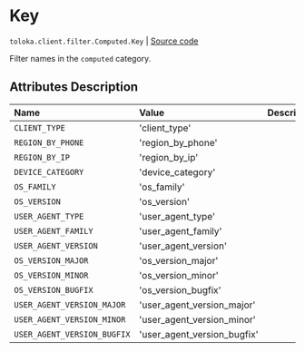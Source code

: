 # Key
`toloka.client.filter.Computed.Key` | [Source code](https://github.com/Toloka/toloka-kit/blob/v1.0.2/src/client/filter.py#L203)

Filter names in the `computed` category.

## Attributes Description

| Name | Value | Description |
| :------| :-----------| :----------| 
`CLIENT_TYPE`|'client_type'|
`REGION_BY_PHONE`|'region_by_phone'|
`REGION_BY_IP`|'region_by_ip'|
`DEVICE_CATEGORY`|'device_category'|
`OS_FAMILY`|'os_family'|
`OS_VERSION`|'os_version'|
`USER_AGENT_TYPE`|'user_agent_type'|
`USER_AGENT_FAMILY`|'user_agent_family'|
`USER_AGENT_VERSION`|'user_agent_version'|
`OS_VERSION_MAJOR`|'os_version_major'|
`OS_VERSION_MINOR`|'os_version_minor'|
`OS_VERSION_BUGFIX`|'os_version_bugfix'|
`USER_AGENT_VERSION_MAJOR`|'user_agent_version_major'|
`USER_AGENT_VERSION_MINOR`|'user_agent_version_minor'|
`USER_AGENT_VERSION_BUGFIX`|'user_agent_version_bugfix'|
